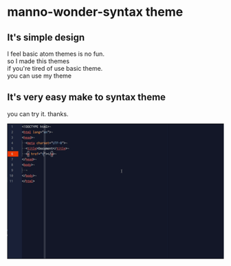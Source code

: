 # manno-wonder-syntax theme
## It's simple design
I feel basic atom themes is no fun.  
so I made this themes  
if you're tired of use basic theme.  
you can use my theme  

## It's very easy make to syntax theme
you can try it.
thanks.

![A screenshot of your theme](https://github.com/manno-k/manno-wonder-syntax/blob/master/ss.gif)
